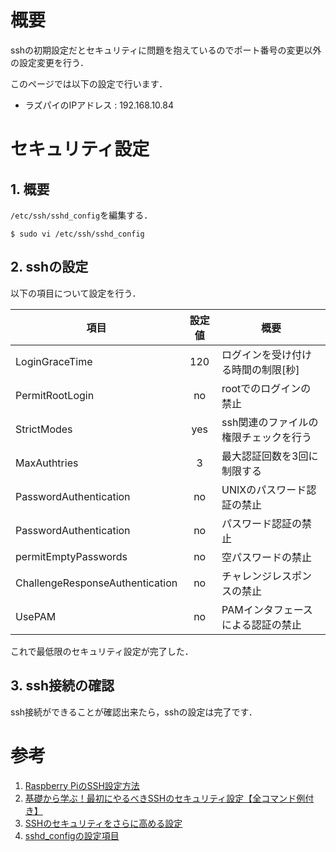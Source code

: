 # 概要
sshの初期設定だとセキュリティに問題を抱えているのでポート番号の変更以外の設定変更を行う．  

このページでは以下の設定で行います．  
* ラズパイのIPアドレス  :   192.168.10.84

# セキュリティ設定
## 1. 概要
`/etc/ssh/sshd_config`を編集する．  
~~~
$ sudo vi /etc/ssh/sshd_config
~~~
## 2. sshの設定
以下の項目について設定を行う．  

|項目|設定値|概要|
|---|:---:|---|
|LoginGraceTime|120|ログインを受け付ける時間の制限[秒]|
|PermitRootLogin|no|rootでのログインの禁止|
|StrictModes|yes|ssh関連のファイルの権限チェックを行う|
|MaxAuthtries|3|最大認証回数を3回に制限する|
|PasswordAuthentication|no|UNIXのパスワード認証の禁止|
|PasswordAuthentication|no|パスワード認証の禁止|
|permitEmptyPasswords|no|空パスワードの禁止|
|ChallengeResponseAuthentication|no|チャレンジレスポンスの禁止|
|UsePAM|no|PAMインタフェースによる認証の禁止|

これで最低限のセキュリティ設定が完了した．  

## 3. ssh接続の確認
ssh接続ができることが確認出来たら，sshの設定は完了です．  

# 参考
1. [Raspberry PiのSSH設定方法](https://qiita.com/tomokin966/items/bc22d09f97ebeb3955d2)  
1. [基礎から学ぶ！最初にやるべきSSHのセキュリティ設定【全コマンド例付き】](https://hackers-high.com/linux/ssh-config-for-beginners/)  
1. [SSHのセキュリティをさらに高める設定](https://hackers-high.com/linux/ssh-config-more-secure/)  
1. [sshd_configの設定項目](https://l-w-i.net/t/openssh/conf_001.txt)  
